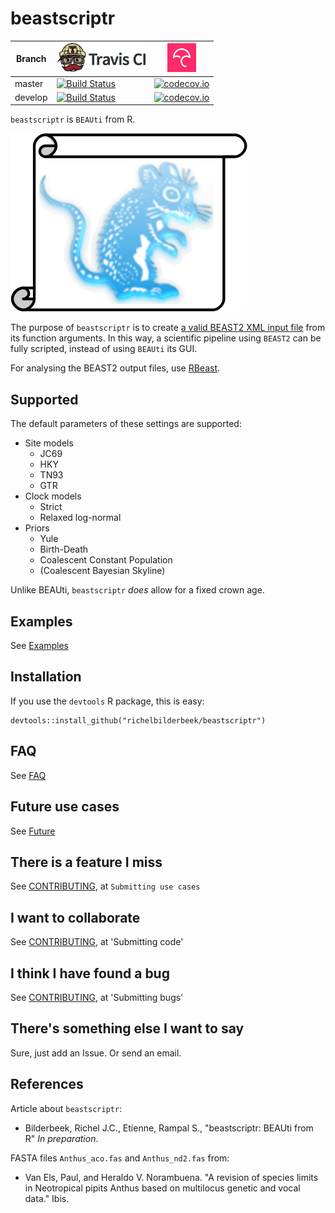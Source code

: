 # beastscriptr

Branch|[![Travis CI logo](TravisCI.png)](https://travis-ci.org)|[![Codecov logo](Codecov.png)](https://www.codecov.io)
---|---|---
master|[![Build Status](https://travis-ci.org/richelbilderbeek/beastscriptr.svg?branch=master)](https://travis-ci.org/richelbilderbeek/beastscriptr)|[![codecov.io](https://codecov.io/github/richelbilderbeek/beastscriptr/coverage.svg?branch=master)](https://codecov.io/github/richelbilderbeek/beastscriptr/branch/master)
develop|[![Build Status](https://travis-ci.org/richelbilderbeek/beastscriptr.svg?branch=develop)](https://travis-ci.org/richelbilderbeek/beastscriptr)|[![codecov.io](https://codecov.io/github/richelbilderbeek/beastscriptr/coverage.svg?branch=develop)](https://codecov.io/github/richelbilderbeek/beastscriptr/branch/develop)

`beastscriptr` is `BEAUti` from R.

![beastscriptr logo](beastscriptr_logo.png)

The purpose of `beastscriptr` is to create 
[a valid BEAST2 XML input file](inst/extdata/2_4.xml)
from its function arguments. In this way, a scientific pipeline using 
`BEAST2` can be fully scripted, instead of using `BEAUti` its GUI.

For analysing the BEAST2 output files, use [RBeast](https://github.com/beast-dev/RBeast).

## Supported

The default parameters of these settings are supported:

 * Site models
   * JC69
   * HKY
   * TN93
   * GTR
 * Clock models
   * Strict
   * Relaxed log-normal
 * Priors
   * Yule
   * Birth-Death
   * Coalescent Constant Population
   * (Coalescent Bayesian Skyline)

Unlike BEAUti, `beastscriptr` *does* allow for a fixed crown age.

## Examples

See [Examples](Examples.md)

## Installation

If you use the `devtools` R package, this is easy:

```
devtools::install_github("richelbilderbeek/beastscriptr")
```

## FAQ

See [FAQ](Faq.md)

## Future use cases

See [Future](Future.md)

## There is a feature I miss

See [CONTRIBUTING](CONTRIBUTING.md), at `Submitting use cases`

## I want to collaborate

See [CONTRIBUTING](CONTRIBUTING.md), at 'Submitting code'

## I think I have found a bug

See [CONTRIBUTING](CONTRIBUTING.md), at 'Submitting bugs' 

## There's something else I want to say

Sure, just add an Issue. Or send an email.

## References

Article about `beastscriptr`:

 * Bilderbeek, Richel J.C., Etienne, Rampal S., "beastscriptr: BEAUti from R" *In preparation*.

FASTA files `Anthus_aco.fas` and `Anthus_nd2.fas` from:
 
 * Van Els, Paul, and Heraldo V. Norambuena. "A revision of species limits in Neotropical pipits Anthus based on multilocus genetic and vocal data." Ibis.
